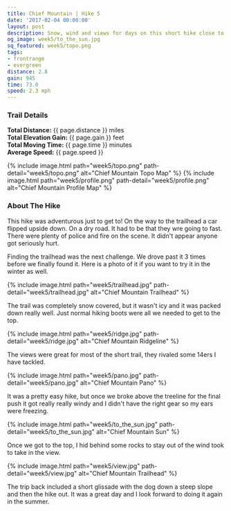 ```yaml
---
title: Chief Mountain | Hike 5
date: '2017-02-04 00:00:00'
layout: post
description: Snow, wind and views for days on this short hike close to Denver.
og_image: week5/to_the_sun.jpg
sq_featured: week5/topo.png
tags:
- frontrange
- evergreen
distance: 2.8
gain: 945
time: 73.0
speed: 2.3 mph
---
```



### Trail Details


**Total Distance:** {{ page.distance }} miles <br />
**Total Elevation Gain:** {{  page.gain  }} feet<br />
**Total Moving Time:** {{  page.time  }} minutes<br />
**Average Speed:** {{  page.speed  }}<br />

{% include image.html path="week5/topo.png" path-detail="week5/topo.png" alt="Chief Mountain Topo Map" %}
{% include image.html path="week5/profile.png" path-detail="week5/profile.png" alt="Chief Mountain Profile Map" %}

### About The Hike

This hike was adventurous just to get to! On the way to the trailhead a car flipped upside down. On a dry road. It had to be that they wre going to fast. There were plenty of police and fire on the scene. It didn't appear anyone got seriously hurt.

Finding the trailhead was the next challenge. We drove past it 3 times before we finally found it. Here is a photo of it if you want to try it in the winter as well. 

{% include image.html path="week5/trailhead.jpg" path-detail="week5/trailhead.jpg" alt="Chief Mountain Trailhead" %}

The trail was completely snow covered, but it wasn't icy and it was packed down really well. Just normal hiking boots were all we needed to get to the top.

{% include image.html path="week5/ridge.jpg" path-detail="week5/ridge.jpg" alt="Chief Mountain Ridgeline" %}

The views were great for most of the short trail, they rivaled some 14ers I have tackled. 

{% include image.html path="week5/pano.jpg" path-detail="week5/pano.jpg" alt="Chief Mountain Pano" %}

It was a pretty easy hike, but once we broke above the treeline for the final push it got really really windy and I didn't have the right gear so my ears were freezing.

{% include image.html path="week5/to_the_sun.jpg" path-detail="week5/to_the_sun.jpg" alt="Chief Mountain Sun" %}

Once we got to the top, I hid behind some rocks to stay out of the wind took to take in the view.

{% include image.html path="week5/view.jpg" path-detail="week5/view.jpg" alt="Chief Mountain Trailhead" %}

The trip back included a short glissade with the dog down a steep slope and then the hike out. It was a great day and I look forward to doing it again in the summer.
